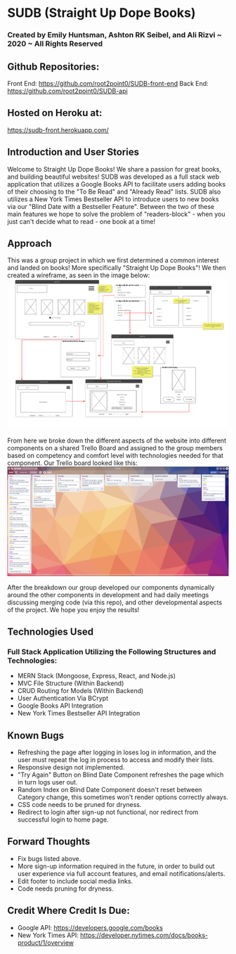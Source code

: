 # SUDB (Straight Up Dope Books)
### Created by Emily Huntsman, Ashton RK Seibel, and Ali Rizvi ~ 2020 ~ All Rights Reserved

## Github Repositories:
Front End: https://github.com/root2point0/SUDB-front-end
Back End: https://github.com/root2point0/SUDB-api

## Hosted on Heroku at:
https://sudb-front.herokuapp.com/

## Introduction and User Stories
Welcome to Straight Up Dope Books! We share a passion for great books, and building beautiful websites! SUDB was developed as a full stack web application that utilizes a Google Books API to facilitate users adding books of their choosing to the "To Be Read" and "Already Read" lists. SUDB also utilizes a New York Times Bestseller API to introduce users to new books via our "Blind Date with a Bestseller Feature". Between the two of these main features we hope to solve the problem of "readers-block" - when you just can't decide what to read - one book at a time!

## Approach
This was a group project in which we first determined a common interest and landed on books! More specifically "Straight Up Dope Books"! We then created a wireframe, as seen in the image below:
![wireframe](/public/wireframe.png)

From here we broke down the different aspects of the website into different components on a shared Trello Board and assigned to the group members based on competency and comfort level with technologies needed for that component. Our Trello board looked like this:
![trello](/public/ProjectBreakdown.png)

After the breakdown our group developed our components dynamically around the other components in development and had daily meetings discussing merging code (via this repo), and other developmental aspects of the project. We hope you enjoy the results!

## Technologies Used
### Full Stack Application Utilizing the Following Structures and Technologies:
- MERN Stack (Mongoose, Express, React, and Node.js)
- MVC File Structure (Within Backend)
- CRUD Routing for Models (Within Backend)
- User Authentication Via BCrypt
- Google Books API Integration
- New York Times Bestseller API Integration


## Known Bugs
- Refreshing the page after logging in loses log in information, and the user must repeat the log in process to access and modify their lists.
- Responsive design not implemented.
- "Try Again" Button on Blind Date Component refreshes the page which in turn logs user out.
- Random Index on Blind Date Component doesn't reset between Category change, this sometimes won't render options correctly always.
- CSS code needs to be pruned for dryness.
- Redirect to login after sign-up not functional, nor redirect from successful login to home page.

## Forward Thoughts
- Fix bugs listed above.
- More sign-up information required in the future, in order to build out user experience via full account features, and email notifications/alerts.
- Edit footer to include social media links.
- Code needs pruning for dryness.

## Credit Where Credit Is Due:

- Google API: https://developers.google.com/books
- New York Times API: https://developer.nytimes.com/docs/books-product/1/overview

